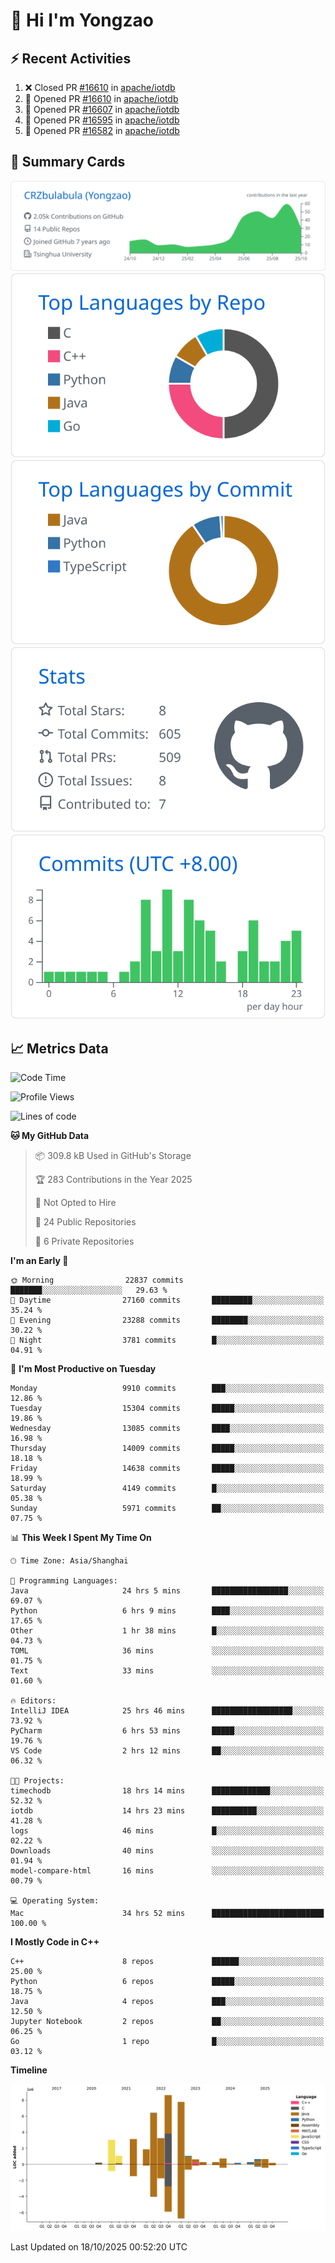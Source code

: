 # 👋 Hi I'm Yongzao

## ⚡ Recent Activities
<!--START_SECTION:activity-->
1. ❌ Closed PR [#16610](undefined) in [apache/iotdb](https://github.com/apache/iotdb)
2. 💪 Opened PR [#16610](undefined) in [apache/iotdb](https://github.com/apache/iotdb)
3. 💪 Opened PR [#16607](undefined) in [apache/iotdb](https://github.com/apache/iotdb)
4. 💪 Opened PR [#16595](undefined) in [apache/iotdb](https://github.com/apache/iotdb)
5. 💪 Opened PR [#16582](undefined) in [apache/iotdb](https://github.com/apache/iotdb)
<!--END_SECTION:activity-->

## 🎑 Summary Cards

[![](https://raw.githubusercontent.com/CRZbulabula/CRZbulabula/main/profile-summary-card-output/github/0-profile-details.svg)](https://github.com/vn7n24fzkq/github-profile-summary-cards)
[![](https://raw.githubusercontent.com/CRZbulabula/CRZbulabula/main/profile-summary-card-output/github/1-repos-per-language.svg)](https://github.com/vn7n24fzkq/github-profile-summary-cards) [![](https://raw.githubusercontent.com/CRZbulabula/CRZbulabula/main/profile-summary-card-output/github/2-most-commit-language.svg)](https://github.com/vn7n24fzkq/github-profile-summary-cards)
[![](https://raw.githubusercontent.com/CRZbulabula/CRZbulabula/main/profile-summary-card-output/github/3-stats.svg)](https://github.com/vn7n24fzkq/github-profile-summary-cards) [![](https://raw.githubusercontent.com/CRZbulabula/CRZbulabula/main/profile-summary-card-output/github/4-productive-time.svg)](https://github.com/vn7n24fzkq/github-profile-summary-cards)

## 📈 Metrics Data

<!--START_SECTION:waka-->
![Code Time](http://img.shields.io/badge/Code%20Time-1%2C340%20hrs%209%20mins-blue)

![Profile Views](http://img.shields.io/badge/Profile%20Views-4-blue)

![Lines of code](https://img.shields.io/badge/From%20Hello%20World%20I%27ve%20Written-40.0%20million%20lines%20of%20code-blue)

**🐱 My GitHub Data** 

> 📦 309.8 kB Used in GitHub's Storage 
 > 
> 🏆 283 Contributions in the Year 2025
 > 
> 🚫 Not Opted to Hire
 > 
> 📜 24 Public Repositories 
 > 
> 🔑 6 Private Repositories 
 > 
**I'm an Early 🐤** 

```text
🌞 Morning                22837 commits       ███████░░░░░░░░░░░░░░░░░░   29.63 % 
🌆 Daytime                27160 commits       █████████░░░░░░░░░░░░░░░░   35.24 % 
🌃 Evening                23288 commits       ████████░░░░░░░░░░░░░░░░░   30.22 % 
🌙 Night                  3781 commits        █░░░░░░░░░░░░░░░░░░░░░░░░   04.91 % 
```
📅 **I'm Most Productive on Tuesday** 

```text
Monday                   9910 commits        ███░░░░░░░░░░░░░░░░░░░░░░   12.86 % 
Tuesday                  15304 commits       █████░░░░░░░░░░░░░░░░░░░░   19.86 % 
Wednesday                13085 commits       ████░░░░░░░░░░░░░░░░░░░░░   16.98 % 
Thursday                 14009 commits       █████░░░░░░░░░░░░░░░░░░░░   18.18 % 
Friday                   14638 commits       █████░░░░░░░░░░░░░░░░░░░░   18.99 % 
Saturday                 4149 commits        █░░░░░░░░░░░░░░░░░░░░░░░░   05.38 % 
Sunday                   5971 commits        ██░░░░░░░░░░░░░░░░░░░░░░░   07.75 % 
```


📊 **This Week I Spent My Time On** 

```text
🕑︎ Time Zone: Asia/Shanghai

💬 Programming Languages: 
Java                     24 hrs 5 mins       █████████████████░░░░░░░░   69.07 % 
Python                   6 hrs 9 mins        ████░░░░░░░░░░░░░░░░░░░░░   17.65 % 
Other                    1 hr 38 mins        █░░░░░░░░░░░░░░░░░░░░░░░░   04.73 % 
TOML                     36 mins             ░░░░░░░░░░░░░░░░░░░░░░░░░   01.75 % 
Text                     33 mins             ░░░░░░░░░░░░░░░░░░░░░░░░░   01.60 % 

🔥 Editors: 
IntelliJ IDEA            25 hrs 46 mins      ██████████████████░░░░░░░   73.92 % 
PyCharm                  6 hrs 53 mins       █████░░░░░░░░░░░░░░░░░░░░   19.76 % 
VS Code                  2 hrs 12 mins       ██░░░░░░░░░░░░░░░░░░░░░░░   06.32 % 

🐱‍💻 Projects: 
timechodb                18 hrs 14 mins      █████████████░░░░░░░░░░░░   52.32 % 
iotdb                    14 hrs 23 mins      ██████████░░░░░░░░░░░░░░░   41.28 % 
logs                     46 mins             █░░░░░░░░░░░░░░░░░░░░░░░░   02.22 % 
Downloads                40 mins             ░░░░░░░░░░░░░░░░░░░░░░░░░   01.94 % 
model-compare-html       16 mins             ░░░░░░░░░░░░░░░░░░░░░░░░░   00.79 % 

💻 Operating System: 
Mac                      34 hrs 52 mins      █████████████████████████   100.00 % 
```

**I Mostly Code in C++** 

```text
C++                      8 repos             ██████░░░░░░░░░░░░░░░░░░░   25.00 % 
Python                   6 repos             █████░░░░░░░░░░░░░░░░░░░░   18.75 % 
Java                     4 repos             ███░░░░░░░░░░░░░░░░░░░░░░   12.50 % 
Jupyter Notebook         2 repos             ██░░░░░░░░░░░░░░░░░░░░░░░   06.25 % 
Go                       1 repo              █░░░░░░░░░░░░░░░░░░░░░░░░   03.12 % 
```



**Timeline**

![Lines of Code chart](https://raw.githubusercontent.com/CRZbulabula/CRZbulabula/main/assets/bar_graph.png)


 Last Updated on 18/10/2025 00:52:20 UTC
<!--END_SECTION:waka-->

